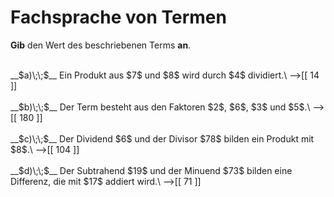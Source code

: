 <!--
version:  0.0.1

language: de

@style
input {
    text-align: center;
}
@end

formula: \carry   \textcolor{red}{\scriptsize #1}
formula: \digit   \rlap{\carry{#1}}\phantom{#2}#2
formula: \permil  \text{‰}

import: https://raw.githubusercontent.com/LiaTemplates/Tikz-Jax/main/README.md

script: https://cdn.jsdelivr.net/gh/LiaTemplates/Tikz-Jax@main/dist/index.js


tags: Vokabeln, Grundrechenarten, leicht, sehr niedrig, Angeben

comment: Ein Term wird durch die Fachsprache beschrieben. Gib den Wert dieses Terms an.

author: Martin Lommatzsch

-->




# Fachsprache von Termen

**Gib** den Wert des beschriebenen Terms **an**.

<br>
__$a)\;\;$__ Ein Produkt aus $7$ und $8$ wird durch $4$ dividiert.\
-->[[  14  ]]
<br>
<br>
__$b)\;\;$__ Der Term besteht aus den Faktoren $2$, $6$, $3$ und  $5$.\
-->[[  180 ]]
<br>
<br>
__$c)\;\;$__ Der Dividend $6$ und der Divisor $78$ bilden ein Produkt mit $8$.\
-->[[  104 ]]
<br>
<br>
__$d)\;\;$__ Der Subtrahend $19$ und der Minuend $73$ bilden eine Differenz, die mit $17$ addiert wird.\
-->[[  71  ]]

<br>
<br>
<br>
<br>

